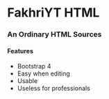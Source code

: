 # FakhriYT HTML
### An Ordinary HTML Sources


#### Features
- Bootstrap 4
- Easy when editing
- Usable
- Useless for professionals